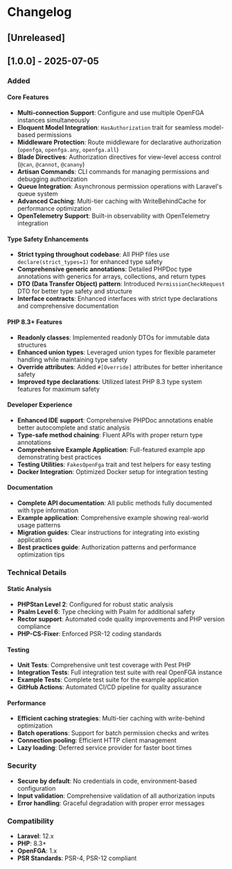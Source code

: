 # Changelog

## [Unreleased]

## [1.0.0] - 2025-07-05

### Added

#### Core Features

- **Multi-connection Support**: Configure and use multiple OpenFGA instances simultaneously
- **Eloquent Model Integration**: `HasAuthorization` trait for seamless model-based permissions
- **Middleware Protection**: Route middleware for declarative authorization (`openfga`, `openfga.any`, `openfga.all`)
- **Blade Directives**: Authorization directives for view-level access control (`@can`, `@cannot`, `@canany`)
- **Artisan Commands**: CLI commands for managing permissions and debugging authorization
- **Queue Integration**: Asynchronous permission operations with Laravel's queue system
- **Advanced Caching**: Multi-tier caching with WriteBehindCache for performance optimization
- **OpenTelemetry Support**: Built-in observability with OpenTelemetry integration

#### Type Safety Enhancements

- **Strict typing throughout codebase**: All PHP files use `declare(strict_types=1)` for enhanced type safety
- **Comprehensive generic annotations**: Detailed PHPDoc type annotations with generics for arrays, collections, and return types
- **DTO (Data Transfer Object) pattern**: Introduced `PermissionCheckRequest` DTO for better type safety and structure
- **Interface contracts**: Enhanced interfaces with strict type declarations and comprehensive documentation

#### PHP 8.3+ Features

- **Readonly classes**: Implemented readonly DTOs for immutable data structures
- **Enhanced union types**: Leveraged union types for flexible parameter handling while maintaining type safety
- **Override attributes**: Added `#[Override]` attributes for better inheritance safety
- **Improved type declarations**: Utilized latest PHP 8.3 type system features for maximum safety

#### Developer Experience

- **Enhanced IDE support**: Comprehensive PHPDoc annotations enable better autocomplete and static analysis
- **Type-safe method chaining**: Fluent APIs with proper return type annotations
- **Comprehensive Example Application**: Full-featured example app demonstrating best practices
- **Testing Utilities**: `FakesOpenFga` trait and test helpers for easy testing
- **Docker Integration**: Optimized Docker setup for integration testing

#### Documentation

- **Complete API documentation**: All public methods fully documented with type information
- **Example application**: Comprehensive example showing real-world usage patterns
- **Migration guides**: Clear instructions for integrating into existing applications
- **Best practices guide**: Authorization patterns and performance optimization tips

### Technical Details

#### Static Analysis

- **PHPStan Level 2**: Configured for robust static analysis
- **Psalm Level 6**: Type checking with Psalm for additional safety
- **Rector support**: Automated code quality improvements and PHP version compliance
- **PHP-CS-Fixer**: Enforced PSR-12 coding standards

#### Testing

- **Unit Tests**: Comprehensive unit test coverage with Pest PHP
- **Integration Tests**: Full integration test suite with real OpenFGA instance
- **Example Tests**: Complete test suite for the example application
- **GitHub Actions**: Automated CI/CD pipeline for quality assurance

#### Performance

- **Efficient caching strategies**: Multi-tier caching with write-behind optimization
- **Batch operations**: Support for batch permission checks and writes
- **Connection pooling**: Efficient HTTP client management
- **Lazy loading**: Deferred service provider for faster boot times

### Security

- **Secure by default**: No credentials in code, environment-based configuration
- **Input validation**: Comprehensive validation of all authorization inputs
- **Error handling**: Graceful degradation with proper error messages

### Compatibility

- **Laravel**: 12.x
- **PHP**: 8.3+
- **OpenFGA**: 1.x
- **PSR Standards**: PSR-4, PSR-12 compliant
